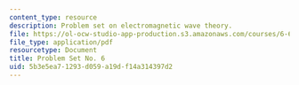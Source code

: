 ```yaml
---
content_type: resource
description: Problem set on electromagnetic wave theory.
file: https://ol-ocw-studio-app-production.s3.amazonaws.com/courses/6-632-electromagnetic-wave-theory-spring-2003/5b3e5ea71293d059a19df14a314397d2_ps6.pdf
file_type: application/pdf
resourcetype: Document
title: Problem Set No. 6
uid: 5b3e5ea7-1293-d059-a19d-f14a314397d2
---
```

